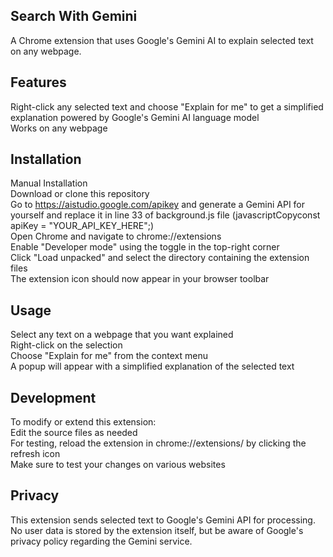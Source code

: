 ## Search With Gemini
A Chrome extension that uses Google's Gemini AI to explain selected text on any webpage.


## Features

Right-click any selected text and choose "Explain for me" to get a simplified explanation powered by Google's Gemini AI language model \
Works on any webpage 


## Installation

Manual Installation \
Download or clone this repository \
Go to https://aistudio.google.com/apikey and generate a Gemini API for yourself and replace it in line 33 of background.js file (javascriptCopyconst apiKey = "YOUR_API_KEY_HERE";) \
Open Chrome and navigate to chrome://extensions  \
Enable "Developer mode" using the toggle in the top-right corner \
Click "Load unpacked" and select the directory containing the extension files \
The extension icon should now appear in your browser toolbar

## Usage

Select any text on a webpage that you want explained \
Right-click on the selection \
Choose "Explain for me" from the context menu \
A popup will appear with a simplified explanation of the selected text 


## Development
To modify or extend this extension: \
Edit the source files as needed \
For testing, reload the extension in chrome://extensions/ by clicking the refresh icon \
Make sure to test your changes on various websites

## Privacy
This extension sends selected text to Google's Gemini API for processing. No user data is stored by the extension itself, but be aware of Google's privacy policy regarding the Gemini service.
